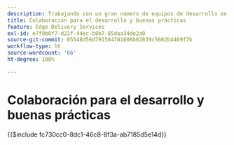 ```yaml
---
description: Trabajando con un gran número de equipos de desarrollo en muchos proyectos y organizaciones, descubrimos que es útil recopilar algunas de nuestras perspectivas. Algunos de ellos están relacionados con AEM, pero la mayoría están relacionados con el desarrollo de front-end de uso general o son solo directrices generales sobre cómo colaborar en un equipo de desarrolladores.
title: Colaboración para el desarrollo y buenas prácticas
feature: Edge Delivery Services
exl-id: e7f9b0f7-d22f-44ec-b8b7-85daa34de2a0
source-git-commit: 05548d56d791584781606b02839c5602b4469f7b
workflow-type: ht
source-wordcount: '66'
ht-degree: 100%

---
```


# Colaboración para el desarrollo y buenas prácticas

{{$include fc730cc0-8dc1-46c8-8f3a-ab7185d5e14d}}

